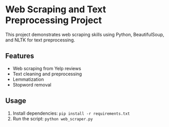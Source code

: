# Web Scraping and Text Preprocessing Project

This project demonstrates web scraping skills using Python, BeautifulSoup, and NLTK for text preprocessing.

## Features

- Web scraping from Yelp reviews
- Text cleaning and preprocessing
- Lemmatization
- Stopword removal

## Usage

1. Install dependencies: `pip install -r requirements.txt`
2. Run the script: `python web_scraper.py`
